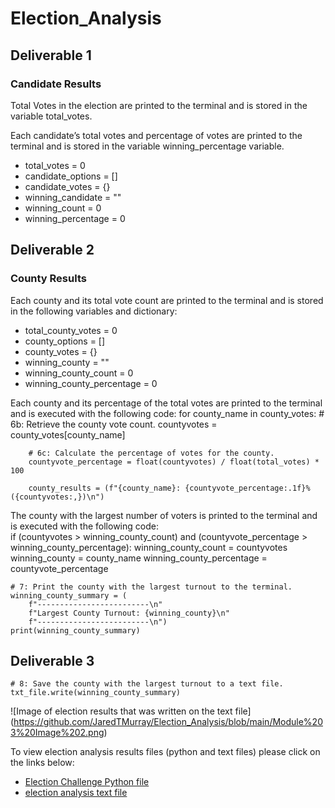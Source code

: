 # Election_Analysis
## Deliverable 1
### Candidate Results
Total Votes in the election are printed to the terminal and is stored in the variable total_votes. 

Each candidate’s total votes and percentage of votes are printed to the terminal and is stored in the variable winning_percentage variable. 

- total_votes = 0
- candidate_options = []
- candidate_votes = {}
- winning_candidate = ""
- winning_count = 0
- winning_percentage = 0

## Deliverable 2
### County Results 
Each county and its total vote count are printed to the terminal and is stored in the following variables and dictionary:
- total_county_votes = 0
- county_options = []
- county_votes = {}
- winning_county = ""
- winning_county_count = 0
- winning_county_percentage = 0

Each county and its percentage of the total votes are printed to the terminal and is executed with the following code:
for county_name in county_votes:
        # 6b: Retrieve the county vote count.
        countyvotes = county_votes[county_name]
        
        # 6c: Calculate the percentage of votes for the county.
        countyvote_percentage = float(countyvotes) / float(total_votes) * 100

        county_results = (f"{county_name}: {countyvote_percentage:.1f}% ({countyvotes:,})\n")

The county with the largest number of voters is printed to the terminal and is executed with the following code:      
if (countyvotes > winning_county_count) and (countyvote_percentage > winning_county_percentage):
            winning_county_count = countyvotes
            winning_county = county_name
            winning_county_percentage = countyvote_percentage

    # 7: Print the county with the largest turnout to the terminal.
    winning_county_summary = (
        f"-------------------------\n"
        f"Largest County Turnout: {winning_county}\n"
        f"-------------------------\n")
    print(winning_county_summary)

## Deliverable 3
    # 8: Save the county with the largest turnout to a text file.
    txt_file.write(winning_county_summary)
    
   ![Image of election results that was written on the text file] (https://github.com/JaredTMurray/Election_Analysis/blob/main/Module%203%20Image%202.png)
    
 To view election analysis results files (python and text files) please click on the links below:
 
- [Election Challenge Python file](https://github.com/JaredTMurray/Election_Analysis/blob/main/PyPoll_Challenge.py)
- [election analysis text file](https://github.com/JaredTMurray/Election_Analysis/blob/main/analysis/election_analysis.txt)
 
